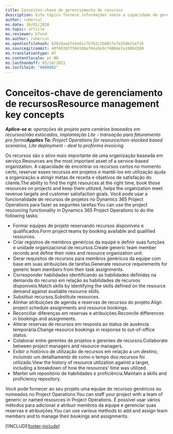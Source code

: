 ```yaml
---
title: Conceitos-chave de gerenciamento de recursos
description: Este tópico fornece informações sobre a capacidade de gerenciamento de recursos no Microsoft Dynamics Project Operations.
author: ruhercul
ms.date: 10/01/2020
ms.topic: article
ms.reviewer: kfend
ms.author: ruhercul
ms.openlocfilehash: 6362daab7e2e01c7b7b2c2b801fe7e258b21ef16
ms.sourcegitcommit: 40f68387f594180af64a5e5c748b6efa188bd300
ms.translationtype: HT
ms.contentlocale: pt-BR
ms.lasthandoff: 05/10/2021
ms.locfileid: "6000962"
---
```

# <a name="resource-management-key-concepts"></a><span data-ttu-id="ac0bd-103">Conceitos-chave de gerenciamento de recursos</span><span class="sxs-lookup"><span data-stu-id="ac0bd-103">Resource management key concepts</span></span>

<span data-ttu-id="ac0bd-104">_**Aplica-se a:** operações de projeto para cenários baseados em recursos/não estocados, implantação Lite - transação para faturamento pro forma_</span><span class="sxs-lookup"><span data-stu-id="ac0bd-104">_**Applies To:** Project Operations for resource/non-stocked based scenarios, Lite deployment - deal to proforma invoicing_</span></span>

<span data-ttu-id="ac0bd-105">Os recursos são o ativo mais importante de uma organização baseada em serviço.</span><span class="sxs-lookup"><span data-stu-id="ac0bd-105">Resources are the most important asset of a service-based organization.</span></span> <span data-ttu-id="ac0bd-106">A capacidade de encontrar os recursos certos no momento certo, reservar esses recursos em projetos e mantê-los em utilização ajuda a organização a atingir metas de receita e objetivos de satisfação do cliente.</span><span class="sxs-lookup"><span data-stu-id="ac0bd-106">The ability to find the right resources at the right time, book those resources on projects and keep them utilized, helps the organization meet revenue targets and customer satisfaction goals.</span></span> <span data-ttu-id="ac0bd-107">Você pode usar a funcionalidade de recursos de projetos no Dynamics 365 Project Operations para fazer as seguintes tarefas:</span><span class="sxs-lookup"><span data-stu-id="ac0bd-107">You can use the project resourcing functionality in Dynamics 365 Project Operations to do the following tasks:</span></span>

- <span data-ttu-id="ac0bd-108">Formar equipes de projeto reservando recursos disponíveis e qualificados.</span><span class="sxs-lookup"><span data-stu-id="ac0bd-108">Form project teams by booking available and qualified resources.</span></span>
- <span data-ttu-id="ac0bd-109">Criar registros de membros genéricos da equipe e definir suas funções e unidade organizacional de recursos.</span><span class="sxs-lookup"><span data-stu-id="ac0bd-109">Create generic team member records and define their roles and resource organization unit.</span></span>
- <span data-ttu-id="ac0bd-110">Gerar requisitos de recursos para membros genéricos da equipe com base em suas atribuições de tarefas.</span><span class="sxs-lookup"><span data-stu-id="ac0bd-110">Generate resource requirements for generic team members from their task assignments.</span></span>
- <span data-ttu-id="ac0bd-111">Corresponder habilidades identificando as habilidades definidas na demanda do recurso em relação às habilidades de recursos disponíveis.</span><span class="sxs-lookup"><span data-stu-id="ac0bd-111">Match skills by identifying the skills defined on the resource demand against available resource skills.</span></span>
- <span data-ttu-id="ac0bd-112">Substituir recursos.</span><span class="sxs-lookup"><span data-stu-id="ac0bd-112">Substitute resources.</span></span>
- <span data-ttu-id="ac0bd-113">Alinhar atribuições de agenda e reservas de recursos do projeto.</span><span class="sxs-lookup"><span data-stu-id="ac0bd-113">Align project schedule assignments and resource bookings.</span></span>
- <span data-ttu-id="ac0bd-114">Reconciliar diferenças em reservas e atribuições.</span><span class="sxs-lookup"><span data-stu-id="ac0bd-114">Reconcile differences in bookings and assignments.</span></span>
- <span data-ttu-id="ac0bd-115">Alterar reservas de recursos em resposta ao status de ausência temporária.</span><span class="sxs-lookup"><span data-stu-id="ac0bd-115">Change resource bookings in response to out-of-office status.</span></span>
- <span data-ttu-id="ac0bd-116">Colaborar entre gerentes de projetos e gerentes de recursos.</span><span class="sxs-lookup"><span data-stu-id="ac0bd-116">Collaborate between project managers and resource managers.</span></span>
- <span data-ttu-id="ac0bd-117">Exibir o histórico de utilização de recursos em relação a um destino, incluindo um detalhamento de como o tempo dos recursos foi utilizado.</span><span class="sxs-lookup"><span data-stu-id="ac0bd-117">View the history of resource utilization against a target, including a breakdown of how the resources' time was utilized.</span></span>
- <span data-ttu-id="ac0bd-118">Manter um repositório de habilidades e proficiência.</span><span class="sxs-lookup"><span data-stu-id="ac0bd-118">Maintain a skills and proficiency repository.</span></span>


<span data-ttu-id="ac0bd-119">Você pode fornecer ao seu projeto uma equipe de recursos genéricos ou nomeados no Project Operations.</span><span class="sxs-lookup"><span data-stu-id="ac0bd-119">You can staff your project with a team of generic or named resources in Project Operations.</span></span> <span data-ttu-id="ac0bd-120">É possível usar vários métodos para adicionar e atribuir membros da equipe e gerenciar suas reservas e atribuições.</span><span class="sxs-lookup"><span data-stu-id="ac0bd-120">You can use various methods to add and assign team members and to manage their bookings and assignments.</span></span> 


[!INCLUDE[footer-include](../includes/footer-banner.md)]